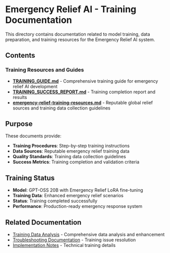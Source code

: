 # Emergency Relief AI - Training Documentation

This directory contains documentation related to model training, data preparation, and training resources for the Emergency Relief AI system.

## Contents

### Training Resources and Guides

- **[TRAINING_GUIDE.md](TRAINING_GUIDE.md)** - Comprehensive training guide for emergency relief AI development
- **[TRAINING_SUCCESS_REPORT.md](TRAINING_SUCCESS_REPORT.md)** - Training completion report and results
- **[emergency-relief-training-resources.md](emergency-relief-training-resources.md)** - Reputable global relief sources and training data collection guidelines

## Purpose

These documents provide:

- **Training Procedures**: Step-by-step training instructions
- **Data Sources**: Reputable emergency relief training data
- **Quality Standards**: Training data collection guidelines
- **Success Metrics**: Training completion and validation criteria

## Training Status

- **Model**: GPT-OSS 20B with Emergency Relief LoRA fine-tuning
- **Training Data**: Enhanced emergency relief scenarios
- **Status**: Training completed successfully
- **Performance**: Production-ready emergency response system

## Related Documentation

- [Training Data Analysis](../../training-data-analysis/) - Comprehensive data analysis and enhancement
- [Troubleshooting Documentation](../troubleshooting/) - Training issue resolution
- [Implementation Notes](../implementation/) - Technical training details

